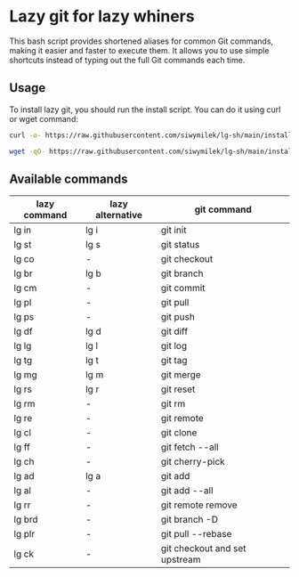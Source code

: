 # Lazy git for lazy whiners

This bash script provides shortened aliases for common Git commands, making it easier and faster to execute them. It allows you to use simple shortcuts instead of typing out the full Git commands each time.

## Usage

To install lazy git, you should run the install script. You can do it using curl or wget command:
```bash
curl -o- https://raw.githubusercontent.com/siwymilek/lg-sh/main/install.sh | bash
```

```bash
wget -qO- https://raw.githubusercontent.com/siwymilek/lg-sh/main/install.sh | bash`
```

## Available commands

| lazy command | lazy alternative | git command       |
|--------------|-----------------|-------------------|
| lg in        | lg i            | git init          |
| lg st        | lg s            | git status        |
| lg co        | -               | git checkout      |
| lg br        | lg b            | git branch        |
| lg cm        | -               | git commit        |
| lg pl        | -               | git pull          |
| lg ps        | -               | git push          |
| lg df        | lg d            | git diff          |
| lg lg        | lg l            | git log           |
| lg tg        | lg t            | git tag           |
| lg mg        | lg m            | git merge         |
| lg rs        | lg r            | git reset         |
| lg rm        | -               | git rm            |
| lg re        | -               | git remote        |
| lg cl        | -               | git clone         |
| lg ff        | -               | git fetch --all   |
| lg ch        | -               | git cherry-pick   |
| lg ad        | lg a            | git add           |
| lg al        | -               | git add --all     |
| lg rr        | -               | git remote remove |
| lg brd       | -               | git branch -D     |
| lg plr       | -               | git pull --rebase |
| lg ck        | -               | git checkout and set upstream |

